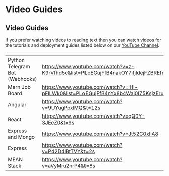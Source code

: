 # Video Guides

## Video Guides

If you prefer watching videos to reading text then you can watch videos for the tutorials and deployment guides listed below on our [YouTube Channel](https://www.youtube.com/channel/UC5q3AFoYRYWiFKGKdKyIX_Q/videos).

<table data-view="cards"><thead><tr><th></th><th data-type="content-ref"></th></tr></thead><tbody><tr><td>Python Telegram Bot (Webhooks)</td><td><a href="https://www.youtube.com/watch?v=z-K9rVfhd5c&#x26;list=PLoEGujFfB4nakOY7ifjldejFZBREfn3Zd">https://www.youtube.com/watch?v=z-K9rVfhd5c&#x26;list=PLoEGujFfB4nakOY7ifjldejFZBREfn3Zd</a></td></tr><tr><td>Mern Job Board</td><td><a href="https://www.youtube.com/watch?v=iHl-pFlLWk0&#x26;list=PLoEGujFfB4nYx8b4Wai0l75KsjzEruy6l">https://www.youtube.com/watch?v=iHl-pFlLWk0&#x26;list=PLoEGujFfB4nYx8b4Wai0l75KsjzEruy6l</a></td></tr><tr><td>Angular</td><td><a href="https://www.youtube.com/watch?v=9UYugPpxlMQ&#x26;t=12s">https://www.youtube.com/watch?v=9UYugPpxlMQ&#x26;t=12s</a></td></tr><tr><td>React</td><td><a href="https://www.youtube.com/watch?v=qQ0Y-3JEeZ0&#x26;t=9s">https://www.youtube.com/watch?v=qQ0Y-3JEeZ0&#x26;t=9s</a></td></tr><tr><td>Express and Mongo</td><td><a href="https://www.youtube.com/watch?v=Jt52C0xIiA8">https://www.youtube.com/watch?v=Jt52C0xIiA8</a></td></tr><tr><td>Express</td><td><a href="https://www.youtube.com/watch?v=P42D4IBtTVY&#x26;t=2s">https://www.youtube.com/watch?v=P42D4IBtTVY&#x26;t=2s</a></td></tr><tr><td>MEAN Stack</td><td><a href="https://www.youtube.com/watch?v=aVyMru2nrP4&#x26;t=8s">https://www.youtube.com/watch?v=aVyMru2nrP4&#x26;t=8s</a></td></tr></tbody></table>
